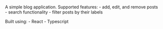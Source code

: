 A simple blog application.
Supported features:
	- add, edit, and remove posts
	- search functionality
	- filter posts by their labels

Built using:
	- React
	- Typescript

